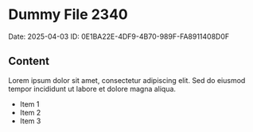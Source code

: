 # Dummy File 2340

Date: 2025-04-03
ID: 0E1BA22E-4DF9-4B70-989F-FA8911408D0F

## Content

Lorem ipsum dolor sit amet, consectetur adipiscing elit.
Sed do eiusmod tempor incididunt ut labore et dolore magna aliqua.

* Item 1
* Item 2
* Item 3
